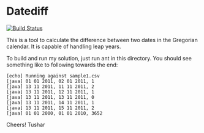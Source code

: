 Datediff
========

[![Build Status](https://travis-ci.org/pokle/datediff.png)](https://travis-ci.org/pokle/datediff)

This is a tool to calculate the difference between two dates in the Gregorian calendar. It is capable of handling leap years.


To build and run my solution, just run ant in this directory. You should see something like to following towards the end:

    [echo] Running against sample1.csv
    [java] 01 01 2011, 02 01 2011, 1
    [java] 13 11 2011, 11 11 2011, 2
    [java] 13 11 2011, 12 11 2011, 1
    [java] 13 11 2011, 13 11 2011, 0
    [java] 13 11 2011, 14 11 2011, 1
    [java] 13 11 2011, 15 11 2011, 2
    [java] 01 01 2000, 01 01 2010, 3652

Cheers!
Tushar